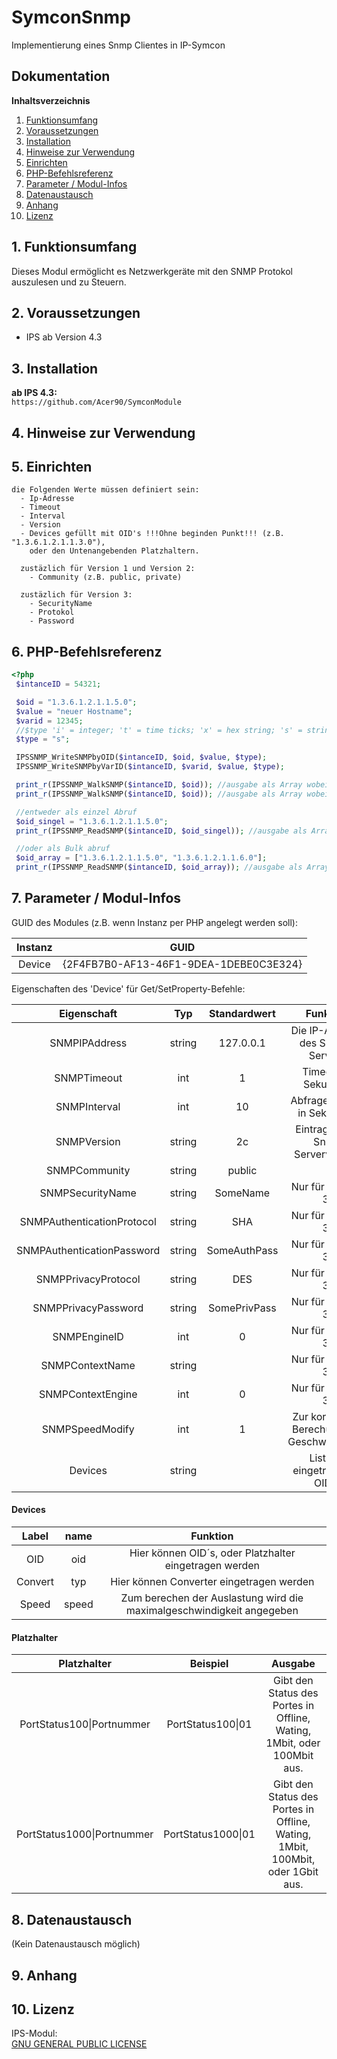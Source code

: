 # SymconSnmp

Implementierung eines Snmp Clientes in IP-Symcon

## Dokumentation

**Inhaltsverzeichnis**

1. [Funktionsumfang](#1-funktionsumfang)
2. [Voraussetzungen](#2-voraussetzungen)
3. [Installation](#3-installation)
4. [Hinweise zur Verwendung](#4-hinweise-zur-verwendung)
5. [Einrichten](#5-einrichten)
6. [PHP-Befehlsreferenz](#6-php-befehlsreferenz)
7. [Parameter / Modul-Infos](#7-parameter--modul-infos)
8. [Datenaustausch](#8-datenaustausch)
9. [Anhang](#9-anhang)
10. [Lizenz](#10-lizenz)

## 1. Funktionsumfang

  Dieses Modul ermöglicht es Netzwerkgeräte mit den SNMP Protokol auszulesen und zu Steuern.

## 2. Voraussetzungen

  - IPS ab Version 4.3  
 
## 3. Installation

   **ab IPS 4.3:**  
       `https://github.com/Acer90/SymconModule`  

## 4. Hinweise zur Verwendung

## 5. Einrichten 

    die Folgenden Werte müssen definiert sein:
      - Ip-Adresse
      - Timeout
      - Interval
      - Version
      - Devices gefüllt mit OID's !!!Ohne beginden Punkt!!! (z.B. "1.3.6.1.2.1.1.3.0"), 
        oder den Untenangebenden Platzhaltern.

      zustäzlich für Version 1 und Version 2:
        - Community (z.B. public, private)

      zustäzlich für Version 3:
        - SecurityName
        - Protokol
        - Password
      
## 6. PHP-Befehlsreferenz

<!-- language: php -->
 ```php
 <?php
  $intanceID = 54321;

  $oid = "1.3.6.1.2.1.1.5.0";
  $value = "neuer Hostname";
  $varid = 12345;
  //$type 'i' = integer; 't' = time ticks; 'x' = hex string; 's' = string; 'a' = IP address; 'o' = object ID; 'n' = null value
  $type = "s";

  IPSSNMP_WriteSNMPbyOID($intanceID, $oid, $value, $type);
  IPSSNMP_WriteSNMPbyVarID($intanceID, $varid, $value, $type);

  print_r(IPSSNMP_WalkSNMP($intanceID, $oid)); //ausgabe als Array wobei der Key die OID ist.
  print_r(IPSSNMP_WalkSNMP($intanceID, $oid)); //ausgabe als Array wobei der Key die OID ist.

  //entweder als einzel Abruf 
  $oid_singel = "1.3.6.1.2.1.1.5.0";
  print_r(IPSSNMP_ReadSNMP($intanceID, $oid_singel)); //ausgabe als Array wobei der Key die OID ist.

  //oder als Bulk abruf
  $oid_array = ["1.3.6.1.2.1.1.5.0", "1.3.6.1.2.1.1.6.0"];
  print_r(IPSSNMP_ReadSNMP($intanceID, $oid_array)); //ausgabe als Array wobei der Key jeweils die OID ist.  

```

## 7. Parameter / Modul-Infos

GUID des Modules (z.B. wenn Instanz per PHP angelegt werden soll):  

| Instanz          | GUID                                   |
| :--------------: | :------------------------------------: |
| Device  | {2F4FB7B0-AF13-46F1-9DEA-1DEBE0C3E324} |

Eigenschaften des 'Device' für Get/SetProperty-Befehle:  

| Eigenschaft                | Typ     | Standardwert | Funktion                                     |
| :------------------------: | :-----: | :----------: | :------------------------------------------: |
| SNMPIPAddress              | string  | 127.0.0.1    | Die IP-Adresse des SNMP-Servers              |
| SNMPTimeout                | int     | 1            | Timeout in Sekunden                          |
| SNMPInterval               | int     | 10           | Abfrageinterval in Sekunden                  |
| SNMPVersion                | string  | 2c           | Eintragen der Snmp Serverversion             |
| SNMPCommunity              | string  | public       |                                              |
| SNMPSecurityName           | string  | SomeName     | Nur für Version 3!                           |
| SNMPAuthenticationProtocol | string  | SHA          | Nur für Version 3!                           |
| SNMPAuthenticationPassword | string  | SomeAuthPass | Nur für Version 3!                           |
| SNMPPrivacyProtocol        | string  | DES          | Nur für Version 3!                           |
| SNMPPrivacyPassword        | string  | SomePrivPass | Nur für Version 3!                           |
| SNMPEngineID               | int     | 0            | Nur für Version 3!                           |
| SNMPContextName            | string  |              | Nur für Version 3!                           |
| SNMPContextEngine          | int     | 0            | Nur für Version 3!                           |
| SNMPSpeedModify            | int     | 1            | Zur korreckten Berechung der Geschwindigkeit |
| Devices                    | string  |              | List alle eingetragenen OID´s                |

#### Devices

| Label                      | name    | Funktion                                                              |
| :------------------------: | :-----: | :-------------------------------------------------------------------: |
| OID                        | oid     | Hier können OID´s, oder Platzhalter eingetragen werden                |                                     
| Convert                    | typ     | Hier können Converter eingetragen werden                              |
| Speed                      | speed   | Zum berechen der Auslastung wird die maximalgeschwindigkeit angegeben |

#### Platzhalter

| Platzhalter                 | Beispiel             | Ausgabe                                                                           |
| :-------------------------: | :------------------: | :-------------------------------------------------------------------------------: |
| PortStatus100\|Portnummer    | PortStatus100\|01     | Gibt den Status des Portes in Offline, Wating, 1Mbit, oder 100Mbit aus.           |
| PortStatus1000\|Portnummer   | PortStatus1000\|01    | Gibt den Status des Portes in Offline, Wating, 1Mbit, 100Mbit, oder 1Gbit aus.    |

## 8. Datenaustausch

 (Kein Datenaustausch möglich)

## 9. Anhang

## 10. Lizenz

  IPS-Modul:  
  [GNU GENERAL PUBLIC LICENSE](http://www.gnu.org/licenses/)  
